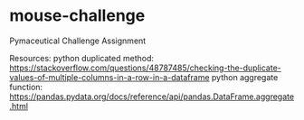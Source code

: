 # mouse-challenge
Pymaceutical Challenge Assignment

Resources:
python duplicated method: https://stackoverflow.com/questions/48787485/checking-the-duplicate-values-of-multiple-columns-in-a-row-in-a-dataframe 
python aggregate function: https://pandas.pydata.org/docs/reference/api/pandas.DataFrame.aggregate.html 

